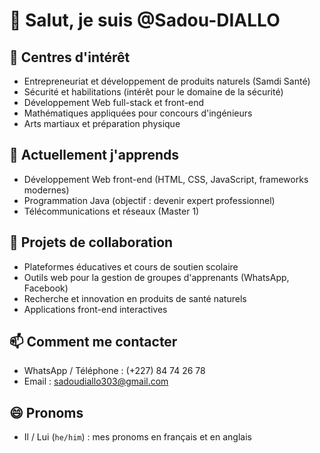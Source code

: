 # 👋 Salut, je suis @Sadou-DIALLO

## 👀 Centres d'intérêt
- Entrepreneuriat et développement de produits naturels (Samdi Santé)
- Sécurité et habilitations (intérêt pour le domaine de la sécurité)
- Développement Web full-stack et front-end
- Mathématiques appliquées pour concours d'ingénieurs
- Arts martiaux et préparation physique

## 🌱 Actuellement j'apprends
- Développement Web front-end (HTML, CSS, JavaScript, frameworks modernes)
- Programmation Java (objectif : devenir expert professionnel)
- Télécommunications et réseaux (Master 1)

## 💞️ Projets de collaboration
- Plateformes éducatives et cours de soutien scolaire
- Outils web pour la gestion de groupes d'apprenants (WhatsApp, Facebook)
- Recherche et innovation en produits de santé naturels
- Applications front-end interactives

## 📫 Comment me contacter
- WhatsApp / Téléphone : (+227) 84 74 26 78
- Email : sadoudiallo303@gmail.com

## 😄 Pronoms
- Il / Lui (`he/him`) : mes pronoms en français et en anglais
